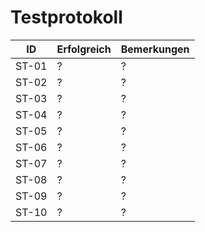 # Testprotokoll
ID | Erfolgreich | Bemerkungen
--- | --- | ---
ST-01 | ? | ?
ST-02 | ? | ?
ST-03 | ? | ?
ST-04 | ? | ?
ST-05 | ? | ?
ST-06 | ? | ?
ST-07 | ? | ?
ST-08 | ? | ?
ST-09 | ? | ?
ST-10 | ? | ?
